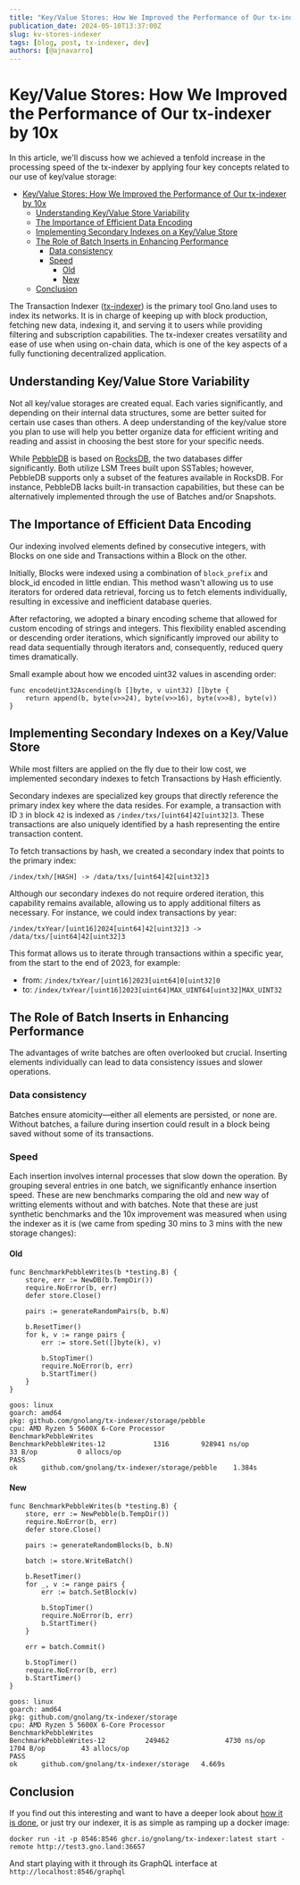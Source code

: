```yaml
---
title: "Key/Value Stores: How We Improved the Performance of Our tx-indexer by 10x"
publication_date: 2024-05-10T13:37:00Z
slug: kv-stores-indexer
tags: [blog, post, tx-indexer, dev]
authors: [@ajnavarro]
---
```


# Key/Value Stores: How We Improved the Performance of Our tx-indexer by 10x

In this article, we'll discuss how we achieved a tenfold increase in the processing speed of the tx-indexer by applying four key concepts related to our use of key/value storage:

- [Key/Value Stores: How We Improved the Performance of Our tx-indexer by 10x](#keyvalue-stores-how-we-improved-the-performance-of-our-tx-indexer-by-10x)
  - [Understanding Key/Value Store Variability](#understanding-keyvalue-store-variability)
  - [The Importance of Efficient Data Encoding](#the-importance-of-efficient-data-encoding)
  - [Implementing Secondary Indexes on a Key/Value Store](#implementing-secondary-indexes-on-a-keyvalue-store)
  - [The Role of Batch Inserts in Enhancing Performance](#the-role-of-batch-inserts-in-enhancing-performance)
    - [Data consistency](#data-consistency)
    - [Speed](#speed)
      - [Old](#old)
      - [New](#new)
  - [Conclusion](#conclusion)

The Transaction Indexer ([tx-indexer](https://github.com/gnolang/tx-indexer)) is the primary tool Gno.land uses to index its networks. It is in charge of keeping up with block production, fetching new data, indexing it, and serving it to users while providing filtering and subscription capabilities. The tx-indexer creates versatility and ease of use when using on-chain data, which is one of the key aspects of a fully functioning decentralized application.

## Understanding Key/Value Store Variability

Not all key/value storages are created equal. Each varies significantly, and depending on their internal data structures, some are better suited for certain use cases than others. A deep understanding of the key/value store you plan to use will help you better organize data for efficient writing and reading and assist in choosing the best store for your specific needs.

While [PebbleDB](https://github.com/cockroachdb/pebble) is based on [RocksDB](https://github.com/facebook/rocksdb/wiki/RocksDB-Overview), the two databases differ significantly. Both utilize LSM Trees built upon SSTables; however, PebbleDB supports only a subset of the features available in RocksDB. For instance, PebbleDB lacks built-in transaction capabilities, but these can be alternatively implemented through the use of Batches and/or Snapshots.

## The Importance of Efficient Data Encoding

Our indexing involved elements defined by consecutive integers, with Blocks on one side and Transactions within a Block on the other.

Initially, Blocks were indexed using a combination of `block_prefix` and block_id encoded in little endian. This method wasn't allowing us to use iterators for ordered data retrieval, forcing us to fetch elements individually, resulting in excessive and inefficient database queries.

After refactoring, we adopted a binary encoding scheme that allowed for custom encoding of strings and integers. This flexibility enabled ascending or descending order iterations, which significantly improved our ability to read data sequentially through iterators and, consequently, reduced query times dramatically.

Small example about how we encoded uint32 values in ascending order:

```go!
func encodeUint32Ascending(b []byte, v uint32) []byte {
	return append(b, byte(v>>24), byte(v>>16), byte(v>>8), byte(v))
}
```

## Implementing Secondary Indexes on a Key/Value Store

While most filters are applied on the fly due to their low cost, we implemented secondary indexes to fetch Transactions by Hash efficiently.

Secondary indexes are specialized key groups that directly reference the primary index key where the data resides. For example, a transaction with ID `3` in block `42` is indexed as `/index/txs/[uint64]42[uint32]3`. These transactions are also uniquely identified by a hash representing the entire transaction content.

To fetch transactions by hash, we created a secondary index that points to the primary index:

`/index/txh/[HASH] -> /data/txs/[uint64]42[uint32]3`

Although our secondary indexes do not require ordered iteration, this capability remains available, allowing us to apply additional filters as necessary. For instance, we could index transactions by year:

`/index/txYear/[uint16]2024[uint64]42[uint32]3 -> /data/txs/[uint64]42[uint32]3`

This format allows us to iterate through transactions within a specific year, from the start to the end of 2023, for example:

- from: `/index/txYear/[uint16]2023[uint64]0[uint32]0`
- to: `/index/txYear/[uint16]2023[uint64]MAX_UINT64[uint32]MAX_UINT32`

## The Role of Batch Inserts in Enhancing Performance

The advantages of write batches are often overlooked but crucial. Inserting elements individually can lead to data consistency issues and slower operations.

### Data consistency

Batches ensure atomicity—either all elements are persisted, or none are. Without batches, a failure during insertion could result in a block being saved without some of its transactions.

### Speed

Each insertion involves internal processes that slow down the operation. By grouping several entries in one batch, we significantly enhance insertion speed. These are new benchmarks comparing the old and new way of writting elements without and with batches. Note that these are just synthetic benchmarks and the 10x improvement was measured when using the indexer as it is (we came from speding 30 mins to 3 mins with the new storage changes):

#### Old

```go!
func BenchmarkPebbleWrites(b *testing.B) {
	store, err := NewDB(b.TempDir())
	require.NoError(b, err)
	defer store.Close()

	pairs := generateRandomPairs(b, b.N)

	b.ResetTimer()
	for k, v := range pairs {
		err := store.Set([]byte(k), v)

		b.StopTimer()
		require.NoError(b, err)
		b.StartTimer()
	}
}
```

```
goos: linux
goarch: amd64
pkg: github.com/gnolang/tx-indexer/storage/pebble
cpu: AMD Ryzen 5 5600X 6-Core Processor
BenchmarkPebbleWrites
BenchmarkPebbleWrites-12    	    1316	    928941 ns/op	      33 B/op	       0 allocs/op
PASS
ok  	github.com/gnolang/tx-indexer/storage/pebble	1.384s
```

#### New

```go!
func BenchmarkPebbleWrites(b *testing.B) {
	store, err := NewPebble(b.TempDir())
	require.NoError(b, err)
	defer store.Close()

	pairs := generateRandomBlocks(b, b.N)

	batch := store.WriteBatch()

	b.ResetTimer()
	for _, v := range pairs {
		err := batch.SetBlock(v)

		b.StopTimer()
		require.NoError(b, err)
		b.StartTimer()
	}

	err = batch.Commit()

	b.StopTimer()
	require.NoError(b, err)
	b.StartTimer()
}
```

```
goos: linux
goarch: amd64
pkg: github.com/gnolang/tx-indexer/storage
cpu: AMD Ryzen 5 5600X 6-Core Processor
BenchmarkPebbleWrites
BenchmarkPebbleWrites-12          249462              4730 ns/op            1704 B/op         43 allocs/op
PASS
ok      github.com/gnolang/tx-indexer/storage   4.669s
```

## Conclusion

If you find out this interesting and want to have a deeper look about [how it is done](https://github.com/gnolang/tx-indexer/tree/main/storage), or just try our indexer, it is as simple as ramping up a docker image:

```
docker run -it -p 8546:8546 ghcr.io/gnolang/tx-indexer:latest start -remote http://test3.gno.land:36657
```

And start playing with it through its GraphQL interface at `http://localhost:8546/graphql`
